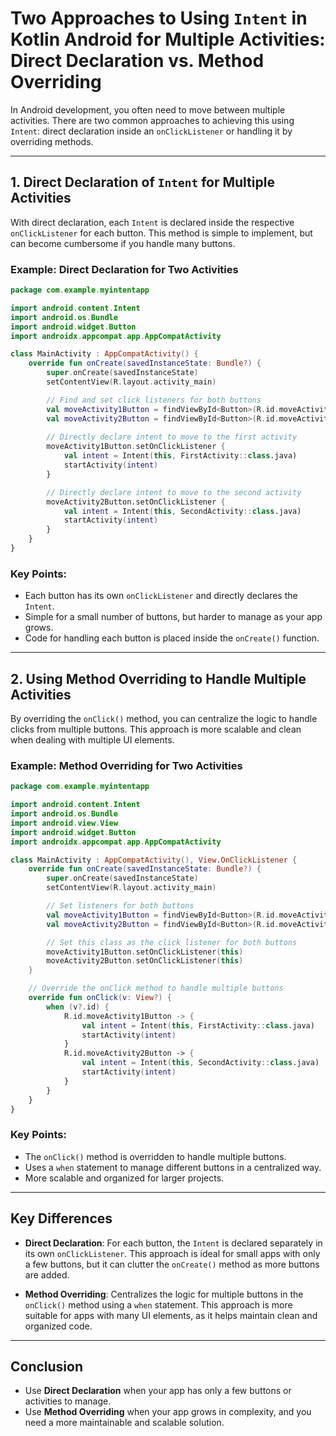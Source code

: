 # Two Approaches to Using `Intent` in Kotlin Android for Multiple Activities: Direct Declaration vs. Method Overriding

In Android development, you often need to move between multiple activities. There are two common approaches to achieving this using `Intent`: direct declaration inside an `onClickListener` or handling it by overriding methods. 

---

## 1. Direct Declaration of `Intent` for Multiple Activities

With direct declaration, each `Intent` is declared inside the respective `onClickListener` for each button. This method is simple to implement, but can become cumbersome if you handle many buttons.

### Example: Direct Declaration for Two Activities

```kotlin
package com.example.myintentapp

import android.content.Intent
import android.os.Bundle
import android.widget.Button
import androidx.appcompat.app.AppCompatActivity

class MainActivity : AppCompatActivity() {
    override fun onCreate(savedInstanceState: Bundle?) {
        super.onCreate(savedInstanceState)
        setContentView(R.layout.activity_main)

        // Find and set click listeners for both buttons
        val moveActivity1Button = findViewById<Button>(R.id.moveActivity1Button)
        val moveActivity2Button = findViewById<Button>(R.id.moveActivity2Button)
        
        // Directly declare intent to move to the first activity
        moveActivity1Button.setOnClickListener {
            val intent = Intent(this, FirstActivity::class.java)
            startActivity(intent)
        }

        // Directly declare intent to move to the second activity
        moveActivity2Button.setOnClickListener {
            val intent = Intent(this, SecondActivity::class.java)
            startActivity(intent)
        }
    }
}
```

### Key Points:
- Each button has its own `onClickListener` and directly declares the `Intent`.
- Simple for a small number of buttons, but harder to manage as your app grows.
- Code for handling each button is placed inside the `onCreate()` function.

---

## 2. Using Method Overriding to Handle Multiple Activities

By overriding the `onClick()` method, you can centralize the logic to handle clicks from multiple buttons. This approach is more scalable and clean when dealing with multiple UI elements.

### Example: Method Overriding for Two Activities

```kotlin
package com.example.myintentapp

import android.content.Intent
import android.os.Bundle
import android.view.View
import android.widget.Button
import androidx.appcompat.app.AppCompatActivity

class MainActivity : AppCompatActivity(), View.OnClickListener {
    override fun onCreate(savedInstanceState: Bundle?) {
        super.onCreate(savedInstanceState)
        setContentView(R.layout.activity_main)

        // Set listeners for both buttons
        val moveActivity1Button = findViewById<Button>(R.id.moveActivity1Button)
        val moveActivity2Button = findViewById<Button>(R.id.moveActivity2Button)

        // Set this class as the click listener for both buttons
        moveActivity1Button.setOnClickListener(this)
        moveActivity2Button.setOnClickListener(this)
    }

    // Override the onClick method to handle multiple buttons
    override fun onClick(v: View?) {
        when (v?.id) {
            R.id.moveActivity1Button -> {
                val intent = Intent(this, FirstActivity::class.java)
                startActivity(intent)
            }
            R.id.moveActivity2Button -> {
                val intent = Intent(this, SecondActivity::class.java)
                startActivity(intent)
            }
        }
    }
}
```

### Key Points:
- The `onClick()` method is overridden to handle multiple buttons.
- Uses a `when` statement to manage different buttons in a centralized way.
- More scalable and organized for larger projects.

---

## Key Differences

- **Direct Declaration**: For each button, the `Intent` is declared separately in its own `onClickListener`. This approach is ideal for small apps with only a few buttons, but it can clutter the `onCreate()` method as more buttons are added.
  
- **Method Overriding**: Centralizes the logic for multiple buttons in the `onClick()` method using a `when` statement. This approach is more suitable for apps with many UI elements, as it helps maintain clean and organized code.

---

## Conclusion

- Use **Direct Declaration** when your app has only a few buttons or activities to manage.
- Use **Method Overriding** when your app grows in complexity, and you need a more maintainable and scalable solution.
